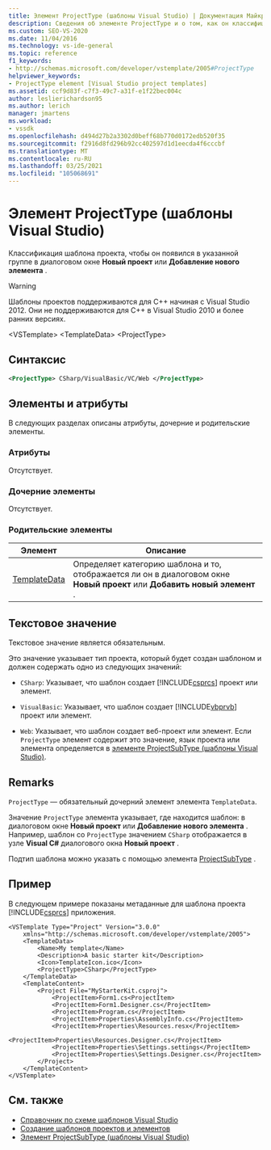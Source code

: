 ```yaml
---
title: Элемент ProjectType (шаблоны Visual Studio) | Документация Майкрософт
description: Сведения об элементе ProjectType и о том, как он классифицирует шаблон проекта, чтобы он появился в диалоговом окне Новый проект или Добавление нового элемента.
ms.custom: SEO-VS-2020
ms.date: 11/04/2016
ms.technology: vs-ide-general
ms.topic: reference
f1_keywords:
- http://schemas.microsoft.com/developer/vstemplate/2005#ProjectType
helpviewer_keywords:
- ProjectType element [Visual Studio project templates]
ms.assetid: ccf9d83f-c7f3-49c7-a31f-e1f22bec004c
author: leslierichardson95
ms.author: lerich
manager: jmartens
ms.workload:
- vssdk
ms.openlocfilehash: d494d27b2a3302d0beff68b770d0172edb520f35
ms.sourcegitcommit: f2916d8fd296b92cc402597d1d1eecda4f6cccbf
ms.translationtype: MT
ms.contentlocale: ru-RU
ms.lasthandoff: 03/25/2021
ms.locfileid: "105068691"
---
```

# <a name="projecttype-element-visual-studio-templates"></a>Элемент ProjectType (шаблоны Visual Studio)
Классификация шаблона проекта, чтобы он появился в указанной группе в диалоговом окне **Новый проект** или **Добавление нового элемента** .

> [!WARNING]
> Шаблоны проектов поддерживаются для C++ начиная с Visual Studio 2012. Они не поддерживаются для C++ в Visual Studio 2010 и более ранних версиях.

 \<VSTemplate> \<TemplateData>
 \<ProjectType>

## <a name="syntax"></a>Синтаксис

```xml
<ProjectType> CSharp/VisualBasic/VC/Web </ProjectType>
```

## <a name="attributes-and-elements"></a>Элементы и атрибуты
 В следующих разделах описаны атрибуты, дочерние и родительские элементы.

### <a name="attributes"></a>Атрибуты
 Отсутствует.

### <a name="child-elements"></a>Дочерние элементы
 Отсутствует.

### <a name="parent-elements"></a>Родительские элементы

|Элемент|Описание|
|-------------|-----------------|
|[TemplateData](../extensibility/templatedata-element-visual-studio-templates.md)|Определяет категорию шаблона и то, отображается ли он в диалоговом окне **Новый проект** или **Добавить новый элемент** .|

## <a name="text-value"></a>Текстовое значение
 Текстовое значение является обязательным.

 Это значение указывает тип проекта, который будет создан шаблоном и должен содержать одно из следующих значений:

- `CSharp`: Указывает, что шаблон создает [!INCLUDE[csprcs](../data-tools/includes/csprcs_md.md)] проект или элемент.

- `VisualBasic`: Указывает, что шаблон создает [!INCLUDE[vbprvb](../code-quality/includes/vbprvb_md.md)] проект или элемент.

- `Web`: Указывает, что шаблон создает веб-проект или элемент. Если `ProjectType` элемент содержит это значение, язык проекта или элемента определяется в [элементе ProjectSubType (шаблоны Visual Studio)](../extensibility/projectsubtype-element-visual-studio-templates.md).

## <a name="remarks"></a>Remarks
 `ProjectType` — обязательный дочерний элемент элемента `TemplateData`.

 Значение `ProjectType` элемента указывает, где находится шаблон: в диалоговом окне **Новый проект** или **Добавление нового элемента** . Например, шаблон со `ProjectType` значением `CSharp` отображается в узле **Visual C#** диалогового окна **Новый проект** .

 Подтип шаблона можно указать с помощью элемента [ProjectSubType](../extensibility/projectsubtype-element-visual-studio-templates.md) .

## <a name="example"></a>Пример
 В следующем примере показаны метаданные для шаблона проекта [!INCLUDE[csprcs](../data-tools/includes/csprcs_md.md)] приложения.

```
<VSTemplate Type="Project" Version="3.0.0"
    xmlns="http://schemas.microsoft.com/developer/vstemplate/2005">
    <TemplateData>
        <Name>My template</Name>
        <Description>A basic starter kit</Description>
        <Icon>TemplateIcon.ico</Icon>
        <ProjectType>CSharp</ProjectType>
    </TemplateData>
    <TemplateContent>
        <Project File="MyStarterKit.csproj">
            <ProjectItem>Form1.cs<ProjectItem>
            <ProjectItem>Form1.Designer.cs</ProjectItem>
            <ProjectItem>Program.cs</ProjectItem>
            <ProjectItem>Properties\AssemblyInfo.cs</ProjectItem>
            <ProjectItem>Properties\Resources.resx</ProjectItem>
            <ProjectItem>Properties\Resources.Designer.cs</ProjectItem>
            <ProjectItem>Properties\Settings.settings</ProjectItem>
            <ProjectItem>Properties\Settings.Designer.cs</ProjectItem>
        </Project>
    </TemplateContent>
</VSTemplate>
```

## <a name="see-also"></a>См. также
- [Справочник по схеме шаблонов Visual Studio](../extensibility/visual-studio-template-schema-reference.md)
- [Создание шаблонов проектов и элементов](../ide/creating-project-and-item-templates.md)
- [Элемент ProjectSubType (шаблоны Visual Studio)](../extensibility/projectsubtype-element-visual-studio-templates.md)
